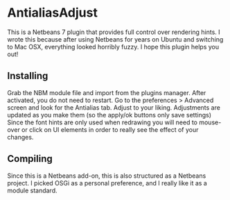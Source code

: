 AntialiasAdjust
===============

This is a Netbeans 7 plugin that provides full control over rendering hints.  I wrote this because after using Netbeans for years on Ubuntu and switching to Mac OSX, everything looked horribly fuzzy.  I hope this plugin helps you out!

Installing
----------
Grab the NBM module file and import from the plugins manager.  After activated, you do not need to restart.  Go to the preferences > Advanced screen and look for the Antialias tab.  Adjust to your liking.  Adjustments are updated as you make them (so the apply/ok buttons only save settings)  Since the font hints are only used when redrawing you will need to mouse-over or click on UI elements in order to really see the effect of your changes.

Compiling
---------
Since this is a Netbeans add-on, this is also structured as a Netbeans project.  I picked OSGi as a personal preference, and I really like it as a module standard.